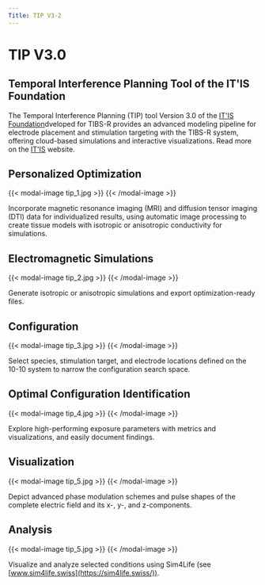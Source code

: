 ```yaml
---
Title: TIP V3-2
---
```

# TIP V3.0

## Temporal Interference Planning Tool of the IT'IS Foundation
The Temporal Interference Planning (TIP) tool Version 3.0 of the [IT'IS Foundation](https://itis.swiss/tip)dveloped for TIBS-R provides an advanced modeling pipeline for electrode placement and stimulation targeting with the TIBS-R system, offering cloud-based simulations and interactive visualizations. Read more on the [IT'IS](https://itis.swiss/s/news-events/news/latest-news) website.

## Personalized Optimization

{{< modal-image tip_1.jpg >}}
{{< /modal-image >}}

Incorporate magnetic resonance imaging (MRI) and diffusion tensor imaging (DTI) data for individualized results, using automatic image processing to create tissue models with isotropic or anisotropic conductivity for simulations.

## Electromagnetic Simulations

{{< modal-image tip_2.jpg >}}
{{< /modal-image >}}

Generate isotropic or anisotropic simulations and export optimization-ready files.

## Configuration

{{< modal-image tip_3.jpg >}}
{{< /modal-image >}}

Select species, stimulation target, and electrode locations defined on the 10-10 system to narrow the configuration search space.

## Optimal Configuration Identification

{{< modal-image tip_4.jpg >}}
{{< /modal-image >}}

Explore high-performing exposure parameters with metrics and visualizations, and easily document findings.

## Visualization

{{< modal-image tip_5.jpg >}}
{{< /modal-image >}}

Depict advanced phase modulation schemes and pulse shapes of the complete electric field and its x-, y-, and z-components.

## Analysis

{{< modal-image tip_5.jpg >}}
{{< /modal-image >}}

Visualize and analyze selected conditions using Sim4Life (see [www.sim4life.swiss](https://sim4life.swiss/)).
